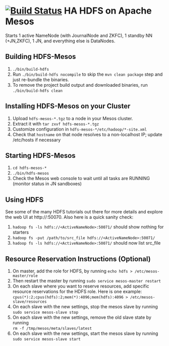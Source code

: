 [![Build Status](https://travis-ci.org/mesosphere/hdfs.svg?branch=master)](https://travis-ci.org/mesosphere/hdfs)
HA HDFS on Apache Mesos
======================
Starts 1 active NameNode (with JournalNode and ZKFC), 1 standby NN (+JN,ZKFC), 1 JN, and everything else is DataNodes.

Building HDFS-Mesos
--------------------------
1. `./bin/build-hdfs`
2. Run `./bin/build-hdfs nocompile` to skip the `mvn clean package` step and just re-bundle the binaries.
3. To remove the project build output and downloaded binaries, run `./bin/build-hdfs clean`

Installing HDFS-Mesos on your Cluster
--------------------------
1. Upload `hdfs-mesos-*.tgz` to a node in your Mesos cluster.
2. Extract it with `tar zxvf hdfs-mesos-*.tgz`
3. Customize configuration in `hdfs-mesos-*/etc/hadoop/*-site.xml`
4. Check that `hostname` on that node resolves to a non-localhost IP; update /etc/hosts if necessary

Starting HDFS-Mesos
--------------------------
1. `cd hdfs-mesos-*`
2. `./bin/hdfs-mesos`
3. Check the Mesos web console to wait until all tasks are RUNNING (monitor status in JN sandboxes)

Using HDFS
--------------------------
See some of the many HDFS tutorials out there for more details and explore the web UI at http://<ActiveNameNode>:50070.
Also here is a quick sanity check:

1. `hadoop fs -ls hdfs://<ActiveNameNode>:50071/` should show nothing for starters
2. `hadoop fs -put /path/to/src_file hdfs://<ActiveNameNode>:50071/`
3. `hadoop fs -ls hdfs://<ActiveNameNode>:50071/` should now list src_file

Resource Reservation Instructions (Optional)
--------------------------

1. On master, add the role for HDFS, by running `echo hdfs > /etc/mesos-master/role`
2. Then restart the master by running `sudo service mesos-master restart`
3. On each slave where you want to reserve resources, add specific resource reservations for the HDFS role. Here is one example:
<br>`cpus(*):2;cpus(hdfs):2;mem(*):4096;mem(hdfs):4096 > /etc/mesos-slave/resources`</br>
4. On each slave with the new settings, stop the mesos slave by running
<br>`sudo service mesos-slave stop`</br>
5. On each slave with the new settings, remove the old slave state by running
<br>`rm -f /tmp/mesos/meta/slaves/latest`</br>
6. On each slave with the new settings, start the mesos slave by running
<br>`sudo service mesos-slave start`</br>

